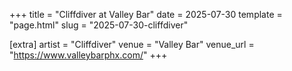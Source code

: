 +++
title = "Cliffdiver at Valley Bar"
date = 2025-07-30
template = "page.html"
slug = "2025-07-30-cliffdiver"

[extra]
artist = "Cliffdiver"
venue = "Valley Bar"
venue_url = "https://www.valleybarphx.com/"
+++
